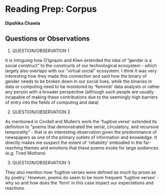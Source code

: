 # Reading Prep: Corpus 

#### Dipshika Chawla

## Questions or Observations

1. QUESTION/OBSERVATION 1

It is intriguing how D’Ignazio and Klien extended the idea of “gender is a social construct” to the constructs of our technological ecosystem - which largely also overlaps with our "virtual social” ecosystem. I think it was very interesting how they made this connection and said how the binary of gender needs to be broken down in our social lives, while the binaries in data or computing need to be monitored by ‘feminist’ data analysts or rather any person with a broader perspective (although such people are usually incapable of making these contributions due to the seemingly high barriers of entry into the fields of computing and data)


2. QUESTION/OBSERVATION 2

As mentioned in Cordell and Mullen’s work the 'fugitive verse' extended its definition to "poems that demonstrated the serial, circulatory, and recursive temporality” - that is an interesting observation given the predominance of newspapers as one of the primary outlets of information and knowledge. It directly makes me suspect the extent of ‘reliability’ embodied in the far-reaching themes and emotions that these poems evoke for large audiences. (e.g. Tired Mothers)


3. QUESTION/OBSERVATION 3

They also mention how 'fugitive verses were defined as much by prose as by poetry.’ However, poems do seem to be more frequent ‘fugitive verses’ - why so and how does the ‘form’ in this case impact our expectations and reactions.
